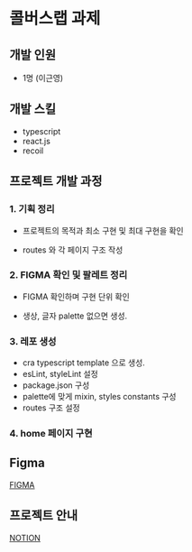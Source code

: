 # 콜버스랩 과제

## 개발 인원

- 1명 (이근영)

## 개발 스킬

- typescript
- react.js
- recoil

## 프로젝트 개발 과정

### 1. 기획 정리

- 프로젝트의 목적과 최소 구현 및 최대 구현을 확인

- routes 와 각 페이지 구조 작성

### 2. FIGMA 확인 및 팔레트 정리

- FIGMA 확인하며 구현 단위 확인

- 생상, 글자 palette 없으면 생성.

### 3. 레포 생성

- cra typescript template 으로 생성.
- esLint, styleLint 설정
- package.json 구성
- palette에 맞게 mixin, styles constants 구성
- routes 구조 설정

### 4. home 페이지 구현

## Figma

[FIGMA](https://www.figma.com/file/qVLvXmYUDJ1UREefV36VOk/%EC%9E%90%EB%A6%AC%ED%86%A1-%EA%B3%BC%EC%A0%9C-%EC%A4%80%EB%B9%84?node-id=1%3A488)

## 프로젝트 안내

[NOTION](https://www.notion.so/leedocs/13e914ffecb94b75b9974073b41d7859)
